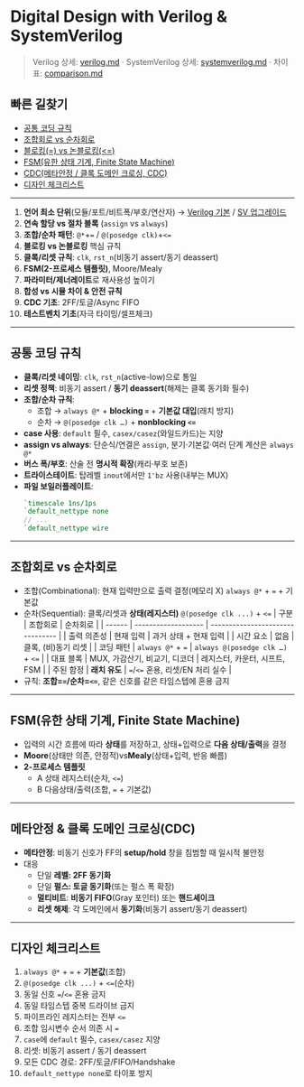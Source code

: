 # Digital Design with Verilog & SystemVerilog

> Verilog 상세: [verilog.md](verilog.md) · SystemVerilog 상세: [systemverilog.md](systemverilog.md) · 차이표: [comparison.md](comparison.md)

## 빠른 길찾기
- [공통 코딩 규칙](#공통-코딩-규칙)
- [조합회로 vs 순차회로](#조합회로-vs-순차회로)
- [블로킹(=) vs 논블로킹(<=)](#블로킹-vs-논블로킹)
- [FSM(유한 상태 기계, Finite State Machine)](#fsm유한-상태-기계-finite-state-machine)
- [CDC(메타안정 / 클록 도메인 크로싱, CDC)](#메타안정--클록-도메인-크로싱cdc)
- [디자인 체크리스트](#디자인-체크리스트)

---

1. **언어 최소 단위**(모듈/포트/비트폭/부호/연산자) → [Verilog 기본](verilog.md#기본-문법) / [SV 업그레이드](systemverilog.md#핵심-추가-문법)
2. **연속 할당 vs 절차 블록** (`assign` vs `always`)
3. **조합/순차 패턴**: `@*`+`=` / `@(posedge clk)`+`<=`
4. **블로킹 vs 논블로킹** 핵심 규칙
5. **클록/리셋 규칙**: `clk`, `rst_n`(비동기 assert/동기 deassert)
6. **FSM(2-프로세스 템플릿)**, Moore/Mealy
7. **파라미터/제너레이트**로 재사용성 높이기
8. **합성 vs 시뮬 차이 & 안전 규칙**
9. **CDC 기초**: 2FF/토글/Async FIFO
10. **테스트벤치 기초**(자극 타이밍/셀프체크)

---

## 공통 코딩 규칙
- **클록/리셋 네이밍**: `clk`, `rst_n`(active-low)으로 통일  
- **리셋 정책**: 비동기 assert / **동기 deassert**(해제는 클록 동기화 필수)  
- **조합/순차 규칙**:  
  - 조합 → `always @*` + **blocking `=`** + **기본값 대입**(래치 방지)  
  - 순차 → `@(posedge clk …)` + **nonblocking `<=`**  
- **case 사용**: `default` 필수, `casex/casez`(와일드카드)는 지양  
- **assign vs always**: 단순식/연결은 `assign`, 분기·기본값·여러 단계 계산은 `always @*`  
- **버스 폭/부호**: 산술 전 **명시적 확장**(캐리·부호 보존)  
- **트라이스테이트**: 탑레벨 `inout`에서만 `1'bz` 사용(내부는 MUX)
- **파일 보일러플레이트**:
  ```verilog
  `timescale 1ns/1ps
  `default_nettype none
  // ...
  `default_nettype wire
  ```

---

## 조합회로 vs 순차회로
- 조합(Combinational): 현재 입력만으로 출력 결정(메모리 X) `always @*` + `=` + 기본값
- 순차(Sequential): 클록/리셋과 **상태(레지스터)** `@(posedge clk ...)` + `<=`
| 구분     | 조합회로                | 순차회로                             |
| ------ | ------------------- | -------------------------------- |
| 출력 의존성 | 현재 입력               | 과거 상태 + 현재 입력                    |
| 시간 요소  | 없음                  | 클록, (비)동기 리셋                     |
| 코딩 패턴  | `always @*` + `=`   | `always @(posedge clk …)` + `<=` |
| 대표 블록  | MUX, 가감산기, 비교기, 디코더 | 레지스터, 카운터, 시프트, FSM              |
| 주된 함정  | **래치 유도**           | `=`/`<=` 혼용, 리셋/EN 처리 실수         |
- 규칙: **조합=`=`/순차=`<=`**, 같은 신호를 같은 타임스텝에 혼용 금지

---

## FSM(유한 상태 기계, Finite State Machine)
- 입력의 시간 흐름에 따라 **상태**를 저장하고, 상태+입력으로 **다음 상태/출력**을 결정
- **Moore**(상태만 의존, 안정적)vs**Mealy**(상태+입력, 반응 빠름)
- **2-프로세스 템플릿**
  - A 상태 레지스터(순차, `<=`)
  - B 다음상태/출력(조합, `=` + 기본값)

---

## 메타안정 & 클록 도메인 크로싱(CDC)
- **메타안정**: 비동기 신호가 FF의 **setup/hold** 창을 침범할 때 일시적 불안정
- 대응
  - 단일 **레벨: 2FF 동기화**
  - 단일 **펄스: 토글 동기화**(또는 펄스 폭 확장)
  - **멀티비트**: **비동기 FIFO**(Gray 포인터) 또는 **핸드셰이크**
  - **리셋 해제**: 각 도메인에서 **동기화**(비동기 assert/동기 deassert)

---

## 디자인 체크리스트
1. `always @*` + `=` + **기본값**(조합)
2. `@(posedge clk ...)` + `<=`(순차)
3. 동일 신호 `=`/`<=` 혼용 금지
4. 동일 타임스텝 중복 드라이브 금지
5. 파이프라인 레지스터는 전부 `<=`
6. 조합 임시변수 순서 의존 시 `=`
7. `case`에 `default` 필수, `casex/casez` 지양
8. 리셋: 비동기 assert / 동기 deassert
9. 모든 CDC 경로: 2FF/토글/FIFO/Handshake
10. `default_nettype none`로 타이포 방지
